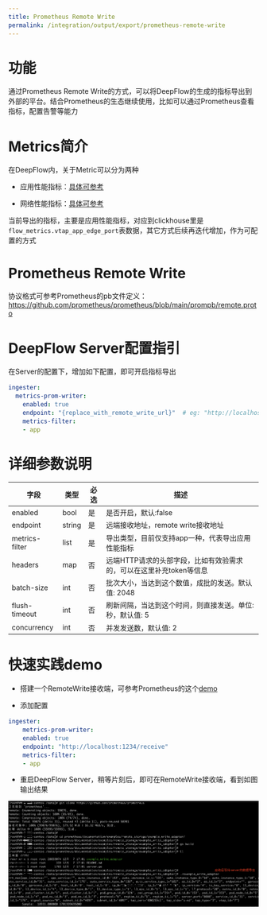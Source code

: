 ```yaml
---
title: Prometheus Remote Write
permalink: /integration/output/export/prometheus-remote-write
---
```


# 功能

通过Prometheus Remote Write的方式，可以将DeepFlow的生成的指标导出到外部的平台。结合Prometheus的生态继续使用，比如可以通过Prometheus查看指标，配置告警等能力

# Metrics简介

在DeepFlow内，关于Metric可以分为两种

- 应用性能指标：[具体可参考](../../../05-features/01-universal-map/02-application-metrics.md)

- 网络性能指标：[具体可参考](../../../05-features/01-universal-map/04-network-metrics.md)

当前导出的指标，主要是应用性能指标，对应到clickhouse里是`flow_metrics.vtap_app_edge_port`表数据，其它方式后续再迭代增加，作为可配置的方式

# Prometheus Remote Write

协议格式可参考Prometheus的pb文件定义：https://github.com/prometheus/prometheus/blob/main/prompb/remote.proto


# DeepFlow Server配置指引

在Server的配置下，增加如下配置，即可开启指标导出

```yaml
ingester:
  metrics-prom-writer:
    enabled: true
    endpoint: "{replace_with_remote_write_url}"  # eg: "http://localhost:1234/receive"
    metrics-filter:
    - app
```

# 详细参数说明

|     字段   |    类型    |   必选   |  描述  |
|-----------|------------|--------|--------|
| enabled       | bool  | 是 | 是否开启，默认:false |
| endpoint      | string| 是 | 远端接收地址，remote write接收地址|
| metrics-filter| list | 是 | 导出类型，目前仅支持app一种，代表导出应用性能指标 |
| headers       | map  | 否 | 远端HTTP请求的头部字段，比如有效验需求的，可以在这里补充token等信息|
| batch-size    | int  | 否 | 批次大小，当达到这个数值，成批的发送。默认值: 2048|
| flush-timeout | int  | 否 | 刷新间隔，当达到这个时间，则直接发送。单位: 秒，默认值: 5|
| concurrency   | int  | 否 | 并发发送数，默认值: 2|



# 快速实践demo

- 搭建一个RemoteWrite接收端，可参考Prometheus的这个[demo](https://github.com/prometheus/prometheus/tree/main/documentation/examples/remote_storage/example_write_adapter)

- 添加配置

```yaml
ingester:
    metrics-prom-writer:
    enabled: true
    endpoint: "http://localhost:1234/receive"
    metrics-filter:
    - app
```

- 重启DeepFlow Server，稍等片刻后，即可在RemoteWrite接收端，看到如图输出结果

![](./imgs/remote-write.png)




